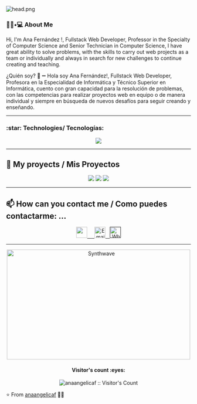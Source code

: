 ![head.png](https://user-images.githubusercontent.com/86435558/138571484-001822d2-aed7-493f-9498-6677e0deeed8.png)
<!--
**anaangelicaf/anaangelicaf** is a ✨ _special_ ✨ repository because its `README.md` (this file) appears on your GitHub profile.
-->
<h3> 👨🏻•💻 About Me </h3>
Hi, I'm Ana Fernández !, Fullstack Web Developer, Professor in the Specialty of Computer Science and Senior Technician in Computer Science, I have great ability to solve problems, with the skills to carry out web projects as a team or individually and always in search for new challenges to continue creating and teaching.

¿Quién soy? 🧐
➖ Hola soy Ana Fernández!, Fullstack Web Developer, Profesora en la Especialidad de Informática y Técnico Superior en Informática, cuento con gran capacidad para la resolución de problemas, con las competencias para realizar proyectos web en equipo o de manera individual y siempre en búsqueda de nuevos desafíos para seguir creando y enseñando.  

---
 <h3 align="left">
 :star: Technologies/ Tecnologías:
</h3>
<p align="center">
<a><img src="https://user-images.githubusercontent.com/86435558/138572682-bb4b6aad-bbab-4667-bd54-ecc4cfbb5b3a.png"></a>

---

## :pushpin: My proyects / Mis Proyectos


<p align="center">
  <a><img src="https://user-images.githubusercontent.com/86435558/138573365-3336617f-8d90-4f1e-af49-137d4e36b68a.png"></a>
  <a href="https://www.linkedin.com/in/ana-angelica-fernandez-morales/"><img src="https://user-images.githubusercontent.com/86435558/138573504-3330d4bc-3d09-4de4-9c46-ef653da42987.png"></a>
  <a><img src="https://user-images.githubusercontent.com/86435558/138573757-49254ca4-cff5-4706-bb12-b11753263fd5.png"></a>
</p>


---
##  📫 How can you contact me / Como puedes contactarme: ...

   <p align="center">
      <a href="https://vimeo.com/manage/videos/640781424">
         <img src="https://www.vectorlogo.zone/logos/linkedin/linkedin-icon.svg" alt=" " height="30" width="30">
         &nbsp
      </a> 
      <a align='right' href="mailto:fliafernandezmorales@gmail.com">
      &nbsp
         <img alt="Email" src="https://www.vectorlogo.zone/logos/gmail/gmail-icon.svg" height="30" width="30"/>
      </a>  
      <a align='right' href="">
       &nbsp 
         <img alt="Whatsapp" src="https://www.vectorlogo.zone/logos/whatsapp/whatsapp-icon.svg" height="30" width="30"/>
      </a>  
   </p>

---
<p align="center"><img src="https://thumbs.gfycat.com/GoodnaturedFondGaur-size_restricted.gif" alt="Synthwave" height="300" width="500"></p>


<h4 align="center">Visitor's count :eyes:</h4>

<p align="center"><img src="https://profile-counter.glitch.me/{anaangelicaf}/count.svg" alt="anaangelicaf :: Visitor's Count" /></p>

⭐️ From [anaangelicaf](https://github.com/anaangelicaf) 👨‍💻

